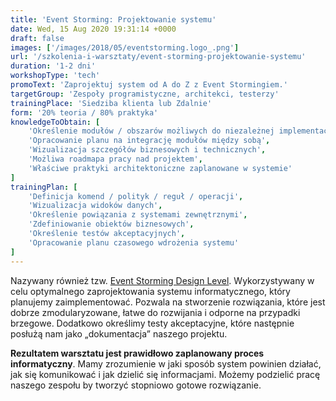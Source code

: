 ```yaml
---
title: 'Event Storming: Projektowanie systemu'
date: Wed, 15 Aug 2020 19:31:14 +0000
draft: false
images: ['/images/2018/05/eventstorming.logo_.png']
url: '/szkolenia-i-warsztaty/event-storming-projektowanie-systemu'
duration: '1-2 dni'
workshopType: 'tech'
promoText: 'Zaprojektuj system od A do Z z Event Stormingiem.'
targetGroup: 'Zespoły programistyczne, architekci, testerzy'
trainingPlace: 'Siedziba klienta lub Zdalnie'
form: '20% teoria / 80% praktyka'
knowledgeToObtain: [
    'Określenie modułów / obszarów możliwych do niezależnej implementacji',
    'Opracowanie planu na integrację modułów między sobą',
    'Wizualizacja szczegółów biznesowych i technicznych',
    'Możliwa roadmapa pracy nad projektem',
    'Właściwe praktyki architektoniczne zaplanowane w systemie'
]
trainingPlan: [
    'Definicja komend / polityk / reguł / operacji',
    'Wizualizacja widoków danych',
    'Określenie powiązania z systemami zewnętrznymi',
    'Zdefiniowanie obiektów biznesowych',
    'Określenie testów akceptacyjnych',
    'Opracowanie planu czasowego wdrożenia systemu'
]
---
```

Nazywany również tzw. [Event Storming Design Level](https://buildplease.com/pages/fpc-6/). Wykorzystywany w celu optymalnego zaprojektowania systemu informatycznego, który planujemy zaimplementować. Pozwala na stworzenie rozwiązania, które jest dobrze zmodularyzowane, łatwe do rozwijania i odporne na przypadki brzegowe. Dodatkowo określimy testy akceptacyjne, które następnie posłużą nam jako „dokumentacja” naszego projektu.

**Rezultatem warsztatu jest prawidłowo zaplanowany proces informatyczny**. Mamy zrozumienie w jaki sposób system powinien działać, jak się komunikować i jak dzielić się informacjami. Możemy podzielić pracę naszego zespołu by tworzyć stopniowo gotowe rozwiązanie. 